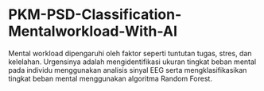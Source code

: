 # PKM-PSD-Classification-Mentalworkload-With-AI
 Mental workload dipengaruhi oleh faktor seperti tuntutan tugas, stres, dan kelelahan. Urgensinya adalah mengidentifikasi ukuran tingkat beban mental pada individu menggunakan analisis sinyal EEG serta mengklasifikasikan tingkat beban mental menggunakan algoritma Random Forest.
